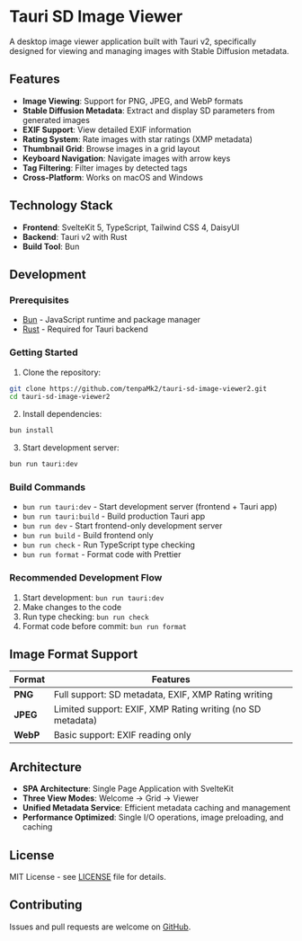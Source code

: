 # Tauri SD Image Viewer

A desktop image viewer application built with Tauri v2, specifically designed for viewing and managing images with Stable Diffusion metadata.

## Features

- **Image Viewing**: Support for PNG, JPEG, and WebP formats
- **Stable Diffusion Metadata**: Extract and display SD parameters from generated images
- **EXIF Support**: View detailed EXIF information
- **Rating System**: Rate images with star ratings (XMP metadata)
- **Thumbnail Grid**: Browse images in a grid layout
- **Keyboard Navigation**: Navigate images with arrow keys
- **Tag Filtering**: Filter images by detected tags
- **Cross-Platform**: Works on macOS and Windows

## Technology Stack

- **Frontend**: SvelteKit 5, TypeScript, Tailwind CSS 4, DaisyUI
- **Backend**: Tauri v2 with Rust
- **Build Tool**: Bun

## Development

### Prerequisites

- [Bun](https://bun.sh/) - JavaScript runtime and package manager
- [Rust](https://rustup.rs/) - Required for Tauri backend

### Getting Started

1. Clone the repository:
```bash
git clone https://github.com/tenpaMk2/tauri-sd-image-viewer2.git
cd tauri-sd-image-viewer2
```

2. Install dependencies:
```bash
bun install
```

3. Start development server:
```bash
bun run tauri:dev
```

### Build Commands

- `bun run tauri:dev` - Start development server (frontend + Tauri app)
- `bun run tauri:build` - Build production Tauri app
- `bun run dev` - Start frontend-only development server
- `bun run build` - Build frontend only
- `bun run check` - Run TypeScript type checking
- `bun run format` - Format code with Prettier

### Recommended Development Flow

1. Start development: `bun run tauri:dev`
2. Make changes to the code
3. Run type checking: `bun run check`
4. Format code before commit: `bun run format`

## Image Format Support

| Format | Features |
|--------|----------|
| **PNG** | Full support: SD metadata, EXIF, XMP Rating writing |
| **JPEG** | Limited support: EXIF, XMP Rating writing (no SD metadata) |
| **WebP** | Basic support: EXIF reading only |

## Architecture

- **SPA Architecture**: Single Page Application with SvelteKit
- **Three View Modes**: Welcome → Grid → Viewer
- **Unified Metadata Service**: Efficient metadata caching and management
- **Performance Optimized**: Single I/O operations, image preloading, and caching

## License

MIT License - see [LICENSE](LICENSE) file for details.

## Contributing

Issues and pull requests are welcome on [GitHub](https://github.com/tenpaMk2/tauri-sd-image-viewer2/issues).